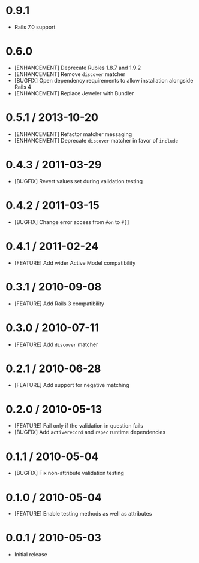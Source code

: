 # 0.9.1

* Rails 7.0 support

# 0.6.0

* [ENHANCEMENT] Deprecate Rubies 1.8.7 and 1.9.2
* [ENHANCEMENT] Remove `discover` matcher
* [BUGFIX] Open dependency requirements to allow installation alongside Rails 4
* [ENHANCEMENT] Replace Jeweler with Bundler

# 0.5.1 / 2013-10-20

* [ENHANCEMENT] Refactor matcher messaging
* [ENHANCEMENT] Deprecate `discover` matcher in favor of `include`

# 0.4.3 / 2011-03-29

* [BUGFIX] Revert values set during validation testing

# 0.4.2 / 2011-03-15

* [BUGFIX] Change error access from `#on` to `#[]`

# 0.4.1 / 2011-02-24

* [FEATURE] Add wider Active Model compatibility

# 0.3.1 / 2010-09-08

* [FEATURE] Add Rails 3 compatibility

# 0.3.0 / 2010-07-11

* [FEATURE] Add `discover` matcher

# 0.2.1 / 2010-06-28

* [FEATURE] Add support for negative matching

# 0.2.0 / 2010-05-13

* [FEATURE] Fail only if the validation in question fails
* [BUGFIX] Add `activerecord` and `rspec` runtime dependencies

# 0.1.1 / 2010-05-04

* [BUGFIX] Fix non-attribute validation testing

# 0.1.0 / 2010-05-04

* [FEATURE] Enable testing methods as well as attributes

# 0.0.1 / 2010-05-03

* Initial release
